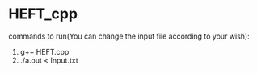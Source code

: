 # HEFT_cpp
commands to run(You can change the input file according to your wish):
1) g++ HEFT.cpp
2) ./a.out < Input.txt
